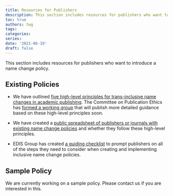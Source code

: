 ```yaml
---
title: Resources for Publishers
description: This section includes resources for publishers who want to introduce a name change policy.
toc: true
authors: twg
tags:
categories:
series:
date: '2021-06-19'
draft: false
---
```

This section includes resources for publishers who want to introduce a name change policy.

<!--more-->

## Existing Policies

- We have outlined [five high-level principles for trans-inclusive name changes in academic publishing](/principles/). The Committee on Publication Ethics has [formed a working group](https://publicationethics.org/news/update-cope-guidance-regarding-author-name-changes) that will publish more detailed guidance based on these high-level principles soon.

- We have created a [public spreadsheet of publishers or journals with existing name change policies](https://emckclac-my.sharepoint.com/:x:/g/personal/k2032402_kcl_ac_uk/EVsKedB_EEhMireN1G8OB8IBnhb9q5v8nUigm5FG9N1Ffg) and whether they follow these high-level principles.

- EDIS Group has created [a guiding checklist](https://edisgroup.org/wp-content/uploads/2021/01/Inclusive-name-change-guidance-v4.pdf) to prompt publishers on all of the steps they need to consider when creating and implementing inclusive name change policies.

## Sample Policy

We are currently working on a sample policy. Please contact us if you are interested in this.
